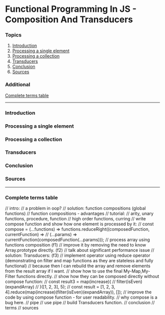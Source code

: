 # Functional Programming In JS - Composition And Transducers

### Topics

1. [Introduction](#introduction)
2. [Processing a single element](#processing-a-single-element)
3. [Processing a collection](#processing-a-collection)
4. [Transducers](#transducers)
5. [Conclusion](#conclusion)
6. [Sources](#sources)

### Additional

[Complete terms table](#complete-terms-table)

------

### Introduction
### Processing a single element
### Processing a collection
### Transducers
### Conclusion
### Sources

----
### Complete terms table

// intro:
// a problem in oop?
// solution: function compositions (global functions)
// function compositions - advantages
// tutorial:
// arity, unary functions, procedure, function
// high order functions, curring
// write compose function and show how one element is processed by it:
// const compose = (...functions) => functions.reduceRight((composedFunction, currentFunction) =>
//     (...params) => currentFunction(composedFunction(...params)));
// process array using functions composition (f1)
// improve it by removing the need to know Array.prototype directly. (f2)
// talk about significant performance issue
// solution: Transducers: (f3)
// implement operator using reduce operator (demonstrating on filter and map functions as they are stateless and fully functional)
//      because then I can rebuild the array and remove elements from the result array if I want.
// show how to use the final My-Map,My-Filter functions directly.
// show how they can be composed directly without compose function:
// const result3 = map(increase)(
//     filter(isEven)(expandArray)
// )([1, 2, 3], 5);
// const result = [1, 2, 3, 4].reduce(map(increase)(filter(isEven)(expandArray)), []);
// improve the code by using compose function - for user readability.
// why compose is a bug here.
// pipe
// use pipe
// build Transducers function.
// conclusion
// terms
// sources